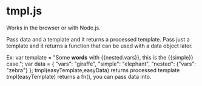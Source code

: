 tmpl.js
====

Works in the browser or with Node.js. 

Pass data and a template and it returns a processed template. Pass just a template and it returns a function that can
be used with a data object later.

Ex:
var template = "Some <b>words</b> with {{nested.vars}}, this is the {{simple}} case.";
var data =  { "vars": "giraffe", "simple": "elephant", "nested": {"vars": "zebra"} };
tmpl(easyTemplate,easyData) returns processed template 
tmpl(easyTemplate) returns a fn(), you can pass data into.
